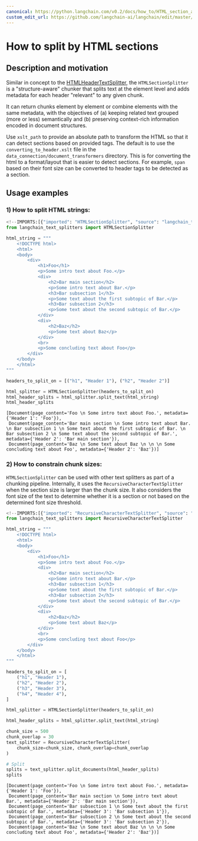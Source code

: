 ```yaml
---
canonical: https://python.langchain.com/v0.2/docs/how_to/HTML_section_aware_splitter/
custom_edit_url: https://github.com/langchain-ai/langchain/edit/master/docs/docs/how_to/HTML_section_aware_splitter.ipynb
---
```


# How to split by HTML sections
## Description and motivation
Similar in concept to the [HTMLHeaderTextSplitter](/docs/how_to/HTML_header_metadata_splitter), the `HTMLSectionSplitter` is a "structure-aware" chunker that splits text at the element level and adds metadata for each header "relevant" to any given chunk.

It can return chunks element by element or combine elements with the same metadata, with the objectives of (a) keeping related text grouped (more or less) semantically and (b) preserving context-rich information encoded in document structures.

Use `xslt_path` to provide an absolute path to transform the HTML so that it can detect sections based on provided tags. The default is to use the `converting_to_header.xslt` file in the `data_connection/document_transformers` directory. This is for converting the html to a format/layout that is easier to detect sections. For example, `span` based on their font size can be converted to header tags to be detected as a section.

## Usage examples
### 1) How to split HTML strings:

```python
<!--IMPORTS:[{"imported": "HTMLSectionSplitter", "source": "langchain_text_splitters", "docs": "https://api.python.langchain.com/en/latest/html/langchain_text_splitters.html.HTMLSectionSplitter.html", "title": "How to split by HTML sections"}]-->
from langchain_text_splitters import HTMLSectionSplitter

html_string = """
    <!DOCTYPE html>
    <html>
    <body>
        <div>
            <h1>Foo</h1>
            <p>Some intro text about Foo.</p>
            <div>
                <h2>Bar main section</h2>
                <p>Some intro text about Bar.</p>
                <h3>Bar subsection 1</h3>
                <p>Some text about the first subtopic of Bar.</p>
                <h3>Bar subsection 2</h3>
                <p>Some text about the second subtopic of Bar.</p>
            </div>
            <div>
                <h2>Baz</h2>
                <p>Some text about Baz</p>
            </div>
            <br>
            <p>Some concluding text about Foo</p>
        </div>
    </body>
    </html>
"""

headers_to_split_on = [("h1", "Header 1"), ("h2", "Header 2")]

html_splitter = HTMLSectionSplitter(headers_to_split_on)
html_header_splits = html_splitter.split_text(html_string)
html_header_splits
```

```output
[Document(page_content='Foo \n Some intro text about Foo.', metadata={'Header 1': 'Foo'}),
 Document(page_content='Bar main section \n Some intro text about Bar. \n Bar subsection 1 \n Some text about the first subtopic of Bar. \n Bar subsection 2 \n Some text about the second subtopic of Bar.', metadata={'Header 2': 'Bar main section'}),
 Document(page_content='Baz \n Some text about Baz \n \n \n Some concluding text about Foo', metadata={'Header 2': 'Baz'})]
```

### 2) How to constrain chunk sizes:

`HTMLSectionSplitter` can be used with other text splitters as part of a chunking pipeline. Internally, it uses the `RecursiveCharacterTextSplitter` when the section size is larger than the chunk size. It also considers the font size of the text to determine whether it is a section or not based on the determined font size threshold.

```python
<!--IMPORTS:[{"imported": "RecursiveCharacterTextSplitter", "source": "langchain_text_splitters", "docs": "https://api.python.langchain.com/en/latest/character/langchain_text_splitters.character.RecursiveCharacterTextSplitter.html", "title": "How to split by HTML sections"}]-->
from langchain_text_splitters import RecursiveCharacterTextSplitter

html_string = """
    <!DOCTYPE html>
    <html>
    <body>
        <div>
            <h1>Foo</h1>
            <p>Some intro text about Foo.</p>
            <div>
                <h2>Bar main section</h2>
                <p>Some intro text about Bar.</p>
                <h3>Bar subsection 1</h3>
                <p>Some text about the first subtopic of Bar.</p>
                <h3>Bar subsection 2</h3>
                <p>Some text about the second subtopic of Bar.</p>
            </div>
            <div>
                <h2>Baz</h2>
                <p>Some text about Baz</p>
            </div>
            <br>
            <p>Some concluding text about Foo</p>
        </div>
    </body>
    </html>
"""

headers_to_split_on = [
    ("h1", "Header 1"),
    ("h2", "Header 2"),
    ("h3", "Header 3"),
    ("h4", "Header 4"),
]

html_splitter = HTMLSectionSplitter(headers_to_split_on)

html_header_splits = html_splitter.split_text(html_string)

chunk_size = 500
chunk_overlap = 30
text_splitter = RecursiveCharacterTextSplitter(
    chunk_size=chunk_size, chunk_overlap=chunk_overlap
)

# Split
splits = text_splitter.split_documents(html_header_splits)
splits
```

```output
[Document(page_content='Foo \n Some intro text about Foo.', metadata={'Header 1': 'Foo'}),
 Document(page_content='Bar main section \n Some intro text about Bar.', metadata={'Header 2': 'Bar main section'}),
 Document(page_content='Bar subsection 1 \n Some text about the first subtopic of Bar.', metadata={'Header 3': 'Bar subsection 1'}),
 Document(page_content='Bar subsection 2 \n Some text about the second subtopic of Bar.', metadata={'Header 3': 'Bar subsection 2'}),
 Document(page_content='Baz \n Some text about Baz \n \n \n Some concluding text about Foo', metadata={'Header 2': 'Baz'})]
```